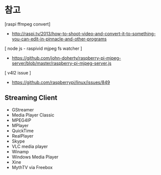 
# 참고

[raspi ffmpeg convert]
- http://raspi.tv/2013/how-to-shoot-video-and-convert-it-to-something-you-can-edit-in-pinnacle-and-other-programs


[ node js - raspivid mjpeg fs watcher ] 
- https://github.com/john-doherty/raspberry-pi-mjpeg-server/blob/master/raspberry-pi-mjpeg-server.js

[ v4l2 issue ] 
- https://github.com/raspberrypi/linux/issues/849




## Streaming Client
* GStreamer
* Media Player Classic
* MPEG4IP
* MPlayer
* QuickTime
* RealPlayer
* Skype
* VLC media player
* Winamp
* Windows Media Player
* Xine
* MythTV via Freebox


